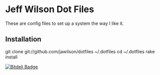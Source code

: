 # Jeff Wilson Dot Files #

These are config files to set up a system the way I like it.


## Installation ##

  git clone git://github.com/jawilson/dotfiles ~/.dotfiles
  cd ~/.dotfiles
  rake install


[![Bitdeli Badge](https://d2weczhvl823v0.cloudfront.net/jawilson/dotfiles/trend.png)](https://bitdeli.com/free "Bitdeli Badge")
